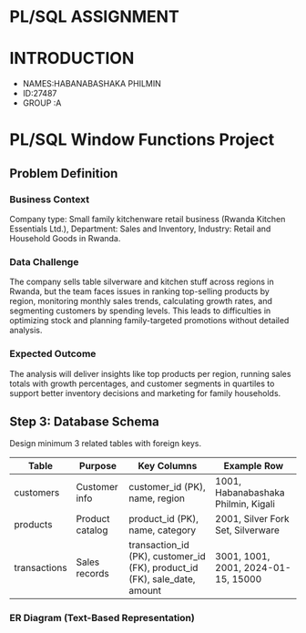 
# PL/SQL ASSIGNMENT

# INTRODUCTION

- NAMES:HABANABASHAKA PHILMIN
- ID:27487
- GROUP :A



# PL/SQL Window Functions  Project

## Problem Definition
### Business Context
Company type: Small family kitchenware retail business (Rwanda Kitchen Essentials Ltd.), Department: Sales and Inventory, Industry: Retail and Household Goods in Rwanda.

### Data Challenge
The company sells table silverware and kitchen stuff across regions in Rwanda, but the team faces issues in ranking top-selling products by region, monitoring monthly sales trends, calculating growth rates, and segmenting customers by spending levels. This leads to difficulties in optimizing stock and planning family-targeted promotions without detailed analysis.

### Expected Outcome
The analysis will deliver insights like top products per region, running sales totals with growth percentages, and customer segments in quartiles to support better inventory decisions and marketing for family households.


## Step 3: Database Schema
Design minimum 3 related tables with foreign keys.

| Table       | Purpose          | Key Columns                              | Example Row                          |
|-------------|------------------|------------------------------------------|--------------------------------------|
| customers  | Customer info   | customer_id (PK), name, region          | 1001, Habanabashaka Philmin, Kigali |
| products   | Product catalog | product_id (PK), name, category         | 2001, Silver Fork Set, Silverware   |
| transactions | Sales records  | transaction_id (PK), customer_id (FK), product_id (FK), sale_date, amount | 3001, 1001, 2001, 2024-01-15, 15000 |

### ER Diagram (Text-Based Representation)
